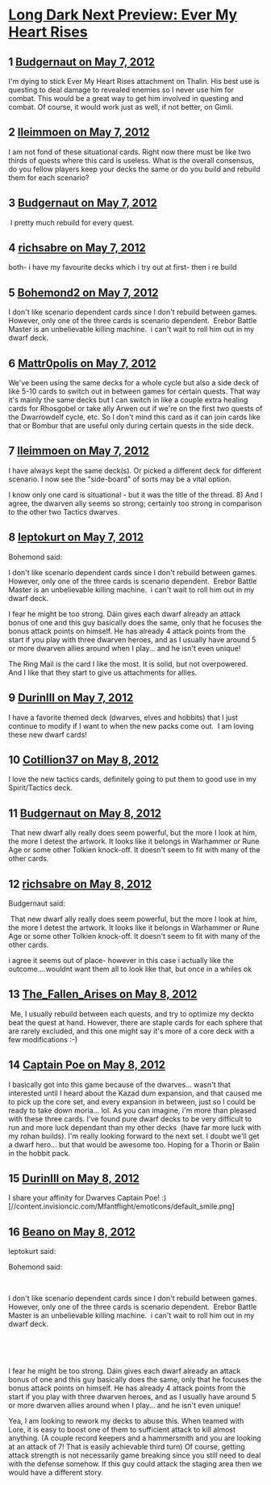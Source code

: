 # [Long Dark Next Preview: Ever My Heart Rises](https://community.fantasyflightgames.com/topic/64189-long-dark-next-preview-ever-my-heart-rises/)

## 1 [Budgernaut on May 7, 2012](https://community.fantasyflightgames.com/topic/64189-long-dark-next-preview-ever-my-heart-rises/?do=findComment&comment=627228)

I'm dying to stick Ever My Heart Rises attachment on Thalin. His best use is questing to deal damage to revealed enemies so I never use him for combat. This would be a great way to get him involved in questing and combat. Of course, it would work just as well, if not better, on Gimli.

## 2 [lleimmoen on May 7, 2012](https://community.fantasyflightgames.com/topic/64189-long-dark-next-preview-ever-my-heart-rises/?do=findComment&comment=627299)

I am not fond of these situational cards. Right now there must be like two thirds of quests where this card is useless. What is the overall consensus, do you fellow players keep your decks the same or do you build and rebuild them for each scenario?

## 3 [Budgernaut on May 7, 2012](https://community.fantasyflightgames.com/topic/64189-long-dark-next-preview-ever-my-heart-rises/?do=findComment&comment=627323)

 I pretty much rebuild for every quest.

## 4 [richsabre on May 7, 2012](https://community.fantasyflightgames.com/topic/64189-long-dark-next-preview-ever-my-heart-rises/?do=findComment&comment=627326)

both- i have my favourite decks which i try out at first- then i re build

## 5 [Bohemond2 on May 7, 2012](https://community.fantasyflightgames.com/topic/64189-long-dark-next-preview-ever-my-heart-rises/?do=findComment&comment=627346)

I don't like scenario dependent cards since I don't rebuild between games.  However, only one of the three cards is scenario dependent.  Erebor Battle Master is an unbelievable killing machine.  i can't wait to roll him out in my dwarf deck.

## 6 [Mattr0polis on May 7, 2012](https://community.fantasyflightgames.com/topic/64189-long-dark-next-preview-ever-my-heart-rises/?do=findComment&comment=627353)

We've been using the same decks for a whole cycle but also a side deck of like 5-10 cards to switch out in between games for certain quests. That way it's mainly the same decks but I can switch in like a couple extra healing cards for Rhosgobel or take ally Arwen out if we're on the first two quests of the Dwarrowdelf cycle, etc. So I don't mind this card as it can join cards like that or Bombur that are useful only during certain quests in the side deck.

## 7 [lleimmoen on May 7, 2012](https://community.fantasyflightgames.com/topic/64189-long-dark-next-preview-ever-my-heart-rises/?do=findComment&comment=627356)

I have always kept the same deck(s). Or picked a different deck for different scenario. I now see the "side-board" of sorts may be a vital option.

I know only one card is situational - but it was the title of the thread. 8) And I agree, the dwarven ally seems so strong; certainly too strong in comparison to the other two Tactics dwarves.

## 8 [leptokurt on May 7, 2012](https://community.fantasyflightgames.com/topic/64189-long-dark-next-preview-ever-my-heart-rises/?do=findComment&comment=627396)

Bohemond said:

I don't like scenario dependent cards since I don't rebuild between games.  However, only one of the three cards is scenario dependent.  Erebor Battle Master is an unbelievable killing machine.  i can't wait to roll him out in my dwarf deck.



I fear he might be too strong. Dáin gives each dwarf already an attack bonus of one and this guy basically does the same, only that he focuses the bonus attack points on himself. He has already 4 attack points from the start if you play with three dwarven heroes, and as I usually have around 5 or more dwarven allies around when I play… and he isn't even unique!

The Ring Mail is the card I like the most. It is solid, but not overpowered. And I like that they start to give us attachments for allies.

## 9 [DurinIII on May 7, 2012](https://community.fantasyflightgames.com/topic/64189-long-dark-next-preview-ever-my-heart-rises/?do=findComment&comment=627424)

I have a favorite themed deck (dwarves, elves and hobbits) that I just continue to modify if I want to when the new packs come out.  I am loving these new dwarf cards!

## 10 [Cotillion37 on May 8, 2012](https://community.fantasyflightgames.com/topic/64189-long-dark-next-preview-ever-my-heart-rises/?do=findComment&comment=627515)

I love the new tactics cards, definitely going to put them to good use in my Spirit/Tactics deck.

## 11 [Budgernaut on May 8, 2012](https://community.fantasyflightgames.com/topic/64189-long-dark-next-preview-ever-my-heart-rises/?do=findComment&comment=627536)

 That new dwarf ally really does seem powerful, but the more I look at him, the more I detest the artwork. It looks like it belongs in Warhammer or Rune Age or some other Tolkien knock-off. It doesn't seem to fit with many of the other cards.

## 12 [richsabre on May 8, 2012](https://community.fantasyflightgames.com/topic/64189-long-dark-next-preview-ever-my-heart-rises/?do=findComment&comment=627622)

Budgernaut said:

 That new dwarf ally really does seem powerful, but the more I look at him, the more I detest the artwork. It looks like it belongs in Warhammer or Rune Age or some other Tolkien knock-off. It doesn't seem to fit with many of the other cards.



i agree it seems out of place- however in this case i actually like the outcome….wouldnt want them all to look like that, but once in a whiles ok

## 13 [The_Fallen_Arises on May 8, 2012](https://community.fantasyflightgames.com/topic/64189-long-dark-next-preview-ever-my-heart-rises/?do=findComment&comment=627728)

 Me, I usually rebuild between each quests, and try to optimize my deckto beat the quest at hand. However, there are staple cards for each sphere that are rarely excluded, and this one might say it's more of a core deck with a few modifications :-)

## 14 [Captain Poe on May 8, 2012](https://community.fantasyflightgames.com/topic/64189-long-dark-next-preview-ever-my-heart-rises/?do=findComment&comment=627741)

I basically got into this game because of the dwarves… wasn't that interested until I heard about the Kazad dum expansion, and that caused me to pick up the core set, and every expansion in between, just so I could be ready to take down moria… lol. As you can imagine, i'm more than pleased with these three cards. I've found pure dwarf decks to be very difficult to run and more luck dependant than my other decks  (have far more luck with my rohan builds). I'm really looking forward to the next set. I doubt we'll get a dwarf hero… but that would be awesome too. Hoping for a Thorin or Balin in the hobbit pack.

## 15 [DurinIII on May 8, 2012](https://community.fantasyflightgames.com/topic/64189-long-dark-next-preview-ever-my-heart-rises/?do=findComment&comment=627930)

I share your affinity for Dwarves Captain Poe! :) [//content.invisioncic.com/Mfantflight/emoticons/default_smile.png]

## 16 [Beano on May 8, 2012](https://community.fantasyflightgames.com/topic/64189-long-dark-next-preview-ever-my-heart-rises/?do=findComment&comment=627991)

leptokurt said:

Bohemond said:

 

I don't like scenario dependent cards since I don't rebuild between games.  However, only one of the three cards is scenario dependent.  Erebor Battle Master is an unbelievable killing machine.  i can't wait to roll him out in my dwarf deck.

 

 

I fear he might be too strong. Dáin gives each dwarf already an attack bonus of one and this guy basically does the same, only that he focuses the bonus attack points on himself. He has already 4 attack points from the start if you play with three dwarven heroes, and as I usually have around 5 or more dwarven allies around when I play… and he isn't even unique!



Yea, I am looking to rework my decks to abuse this. When teamed with Lore, it is easy to boost one of them to sufficient attack to kill almost anything. (A couple record keepers and a hammersmith and you are looking at an attack of 7! That is easily achievable third turn) Of course, getting attack strength is not necessarily game breaking since you still need to deal with the defense somehow. If this guy could attack the staging area then we would have a different story.

